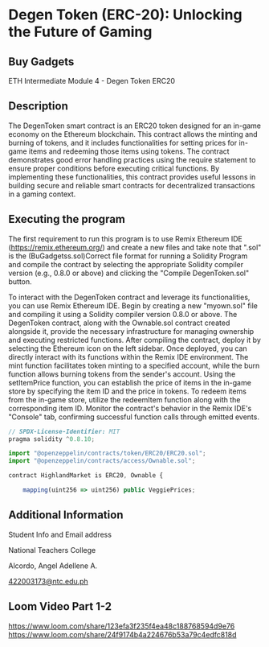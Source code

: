 # Degen Token (ERC-20): Unlocking the Future of Gaming
## Buy Gadgets
ETH Intermediate Module 4 - Degen Token ERC20

## Description

The DegenToken smart contract is an ERC20 token designed for an in-game economy on the Ethereum blockchain. This contract allows the minting and burning of tokens, and it includes functionalities for setting prices for in-game items and redeeming those items using tokens. The contract demonstrates good error handling practices using the require statement to ensure proper conditions before executing critical functions. By implementing these functionalities, this contract provides useful lessons in building secure and reliable smart contracts for decentralized transactions in a gaming context.

## Executing the program

The first requirement to run this program is to use Remix Ethereum IDE (https://remix.ethereum.org/) and create a new files and take note that ".sol" is the (BuGadgetss.sol)Correct file format for running a Solidity Program and compile the contract by selecting the appropriate Solidity compiler version (e.g., 0.8.0 or above) and clicking the "Compile DegenToken.sol" button.

To interact with the DegenToken contract and leverage its functionalities, you can use Remix Ethereum IDE. Begin by creating a new "myown.sol" file and compiling it using a Solidity compiler version 0.8.0 or above. The DegenToken contract, along with the Ownable.sol contract created alongside it, provide the necessary infrastructure for managing ownership and executing restricted functions. After compiling the contract, deploy it by selecting the Ethereum icon on the left sidebar. Once deployed, you can directly interact with its functions within the Remix IDE environment. The mint function facilitates token minting to a specified account, while the burn function allows burning tokens from the sender's account. Using the setItemPrice function, you can establish the price of items in the in-game store by specifying the item ID and the price in tokens. To redeem items from the in-game store, utilize the redeemItem function along with the corresponding item ID. Monitor the contract's behavior in the Remix IDE's "Console" tab, confirming successful function calls through emitted events.

```javascript
// SPDX-License-Identifier: MIT
pragma solidity ^0.8.10;

import "@openzeppelin/contracts/token/ERC20/ERC20.sol";
import "@openzeppelin/contracts/access/Ownable.sol";

contract HighlandMarket is ERC20, Ownable {

    mapping(uint256 => uint256) public VeggiePrices;
```

## Additional Information

Student Info and Email address

National Teachers College

Alcordo, Angel Adellene A.
 
422003173@ntc.edu.ph

## Loom Video Part 1-2

https://www.loom.com/share/123efa3f235f4ea48c188768594d9e76
https://www.loom.com/share/24f9174b4a224676b53a79c4edfc818d
